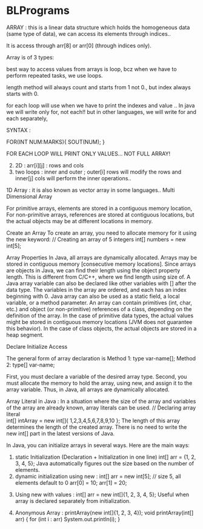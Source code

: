 # BLPrograms

ARRAY : this is a linear data structure which holds the homogeneous data (same type of data), we can access its elements through indices..

It is access through arr[8] or arr[0] (through indices only).

Array is of 3 types:

best way to access values from arrays is loop, bcz when we have to perform repeated tasks, we use loops.

length method will always count and starts from 1 not 0., but index always starts with 0.

for each loop will use when we have to print the indexes and value .. In java we will write only for, not each!! but in other languages, we will write for and each separately,

SYNTAX :  

FOR(INT NUM:MARKS){
    SOUT(NUM);
}

FOR EACH LOOP WILL PRINT ONLY VALUES... NOT FULL ARRAY!

2. 2D : arr[i][j] : rows and cols
3. two loops : inner and outer ; outer[i] rows will modify the rows and inner[j] cols will perform the inner operations..

1D Array : it is also known as vector array in some languages..
Multi Dimensional Array

For primitive arrays, elements are stored in a contiguous memory location, For non-primitive arrays, references are stored at contiguous locations, but the actual objects may be at different locations in memory.

 Create an Array
To create an array, you need to allocate memory for it using the new keyword:
// Creating an array of 5 integers
int[] numbers = new int[5]; 

Array Properties
In Java, all arrays are dynamically allocated.
Arrays may be stored in contiguous memory [consecutive memory locations].
Since arrays are objects in Java, we can find their length using the object property length. This is different from C/C++, where we find length using size of.
A Java array variable can also be declared like other variables with [] after the data type.
The variables in the array are ordered, and each has an index beginning with 0.
Java array can also be used as a static field, a local variable, or a method parameter.
An array can contain primitives (int, char, etc.) and object (or non-primitive) references of a class, depending on the definition of the array. In the case of primitive data types, the actual values might be stored in contiguous memory locations (JVM does not guarantee this behavior). In the case of class objects, the actual objects are stored in a heap segment.

Declare
Initialize
Access

The general form of array declaration is 
Method 1:
type var-name[]; 
Method 2:
type[] var-name;

 First, you must declare a variable of the desired array type. Second, you must allocate the memory to hold the array, using new, and assign it to the array variable. Thus, in Java, all arrays are dynamically allocated.

 Array Literal in Java : 
In a situation where the size of the array and variables of the array are already known, array literals can be used. 
// Declaring array literal  
int[] intArray = new int[]{ 1,2,3,4,5,6,7,8,9,10 }; 
The length of this array determines the length of the created array.
There is no need to write the new int[] part in the latest versions of Java.

In Java, you can initialize arrays in several ways. Here are the main ways:

1) static Initialization (Declaration + Initialization in one line)
int[] arr = {1, 2, 3, 4, 5};
Java automatically figures out the size based on the number of elements.
2) dynamic initialization using new :
int[] arr = new int[5];  // size 5, all elements default to 0
arr[0] = 10;
arr[1] = 20;
3. Using new with values : 
int[] arr = new int[]{1, 2, 3, 4, 5};
Useful when array is declared separately from initialization.
4) Anonymous Array : 
printArray(new int[]{1, 2, 3, 4}); 
void printArray(int[] arr) {
    for (int i : arr) System.out.println(i);
}




